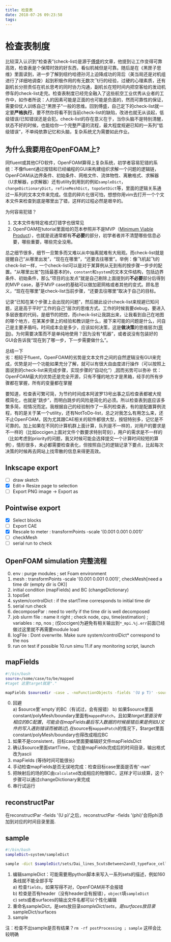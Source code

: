 ```yaml
---
title: 检查表
date: 2018-07-26 09:23:58
tags:
---
```


# 检查表制度
比较深入认识到“检查表”(check-list)是源于[傅盛](https://mp.weixin.qq.com/s?__biz=MjM5NjgzMzkwMQ==&mid=2653646406&idx=1&sn=9fc89b68138045f882a1f5dd04afbef4&chksm=bd3cf1448a4b78527c0ba97e914fcbad89d429696d61fb087b18a87a266ef9cd076df86c1428&mpshare=1&scene=1&srcid=0728p02JYofiPhU6NCYy4tnr#rd)的文章，他提到让工作变得可靠高效，检查表是个保障时效的好东西，看似机械但是可靠。随后是在《黑匣子思维》里面读到，进一步了解到纽约哈德孙河上迫降成功的背后（美当局还是对机组进行了详细地调查）起到积极作用的有无数次飞行的经验，过硬的心理素质，还有副机长分担责任在机长思考的同时协力沟通，副机长在短时间内把空客给的发动机停车的check-list走完。检查表制度已经完全融入了这些航空工业优秀从业者的工作中，如作者所说：人的因素可能是正面的也可能是负面的，然而可靠性的保证，需要仰仗人训练自己“黑匣子”一般的思维。回到傅盛，自己定下的check-list就一定要**严格执行**，要不然你将看不到当前check-list的缺陷，改进也就无从谈起，低级错误/已知错误还是会犯。check-list的存在意义在于，当你头脑不是特别清醒，状态不好的时候，也能给你一个完整严谨的流程，最大程度规避已知的一系列“低级错误”，不单纯依靠记忆和头脑，复杂系统尤为需要如此作业。

## 为什么我要用在OpenFOAM上?
同fluent或其他CFD软件，OpenFOAM算得上复杂系统，初学者容易犯错的系统：不像fluent通过按钮和已经编程的GUI来构建组织求解一个问题的逻辑链，OpenFOAM从边界条件、初始条件、网格文件、流体物性、离散格式、求解器（U求解器，p求解器）还有utility到用到的例如`sampleDict`，`changeDictionaryDict`，`refineMeshDict`，`topoSetDict`等，里面的逻辑关系通过一系列的文本文件来完成。信息的碎片化很可怕，想想你用vim去打开一个个文本文件来检查到底是哪里出了错，这样的过程必然是艰辛的。

为何容易犯错？
1. 文本文件有特定格式打错字也很常见
2. OpenFOAM在tutorial里面给的范本参照并不是MVP（[Minimum Viable Product](https://book.douban.com/subject/27077719/)），也就是说通常都有**不必要**的部分，初学者者并不清楚哪些信息必要，哪些重要，哪些完全没用。

总之细节很多，细节一旦繁多而又难以从中抽离就难有大局观。而check-list就是提醒自己“从哪里出发”，“现在在哪里”，“还要去往哪里”。举例：像飞机起飞的check-list一样，一个check-list可以是对于某算例从无到有的按步骤一步步的配置。“从哪里出发”包括最基本的`0`，`constant`和`system`的文本文件结构，包括边界条件、初始条件，那么“项目的出发点”就是自己剔除上面提到的**不必要**部分后得到的MVP case，基于MVP case的基础可以做加密网格或者其他的变式。顾名思义，“现在在哪里”是check-list当前步骤，“还要去往哪里”取决于自己的目标。

记录“已知在某个步骤上会出现的问题”，然后据此设计check-list来规避已知问题，这是高于平时“工作的自己”层次的思维方式。工作的时候我要debug，要进入多层嵌套的代码，是细节的把控，而check-list让我跳出来，让我看到自己在地图的哪个地方，在某某步骤上的经验和教训是什么，接下来可能的问题是什么，问自己是主要矛盾吗，时间成本会是多少，应该如何决策，这是**做决策**的思维层次([原则](https://book.douban.com/subject/27608239/))。为何需要决策而不是单纯地使用？因为没有“机器”，或者说没有包装好的GUI会告诉我“现在到了哪一步，下一步需要做什么”。

总结一下  
劣：相较于fluent，OpenFOAM的劣势是文本文件之间的自然逻辑没有GUI来完成，优势是对一个功能如果充分了解，就可以有很大自由度进行操作（可以按照上面说到的check-list来完成步骤，实现步骤的“自动化”）,因而劣势可以弥补
优：OpenFOAM最大的优势还是完全开源，只有不懂的地方才是黑箱，经手的所有步骤都在掌握，所有的变量都在掌握

要知道，检查表可繁可简，为节约时间成本阿波罗13号出事之后检查表都被大规模简化，也就是“跳步”，而明白跳步的风险是简化的必须。所以检查表到底应该多繁多简，视情况而定。我根据自己的经验制作了一系列检查表，有的是配置算例流程，有的是关于某一个utility，还有NotToDo-list，总之对我怎么有用怎么来，还不止OpenFOAM，因为尤其跟CAE相关的软件都很大型，按钮特别多，记忆是不可靠的。加上如果在不同的计算机群上面计算，队列是不一样的，对用户的要求是不一样的（比如occigen上面对文件个数要求特别苛刻），用户的需求是不一样的（比如考虑到priority的问题，我又时候可能会选择提交一个计算时间较短的算例），情形很多，未必都需要检查表化，但按照自己的逻辑记录下要点，比起每次决策的时候再去网站上找零散的信息来得更高效。

## Inkscape export

- [ ] draw sketch
- [x] Edit-> Resize page to selection
- [ ] Export PNG image -> Export as 

## Pointwise export

- [x] Select blocks
- [ ] Export CAE
- [x] Rescale to meter : transformPoints -scale ’(0.001 0.001 0.001)’
- [ ] checkMesh
- [ ] serial run to check

## OpenFOAM simulation 完整流程

0. env                : purge modules ; set Foam environment
1. mesh               : transformPoints -scale '(0.001 0.001 0.001)', checkMesh[need a time dir (empty dir is OK)]
2. initial condition (mapFields) and BC (changeDictionary)
3. topoSet
4. system/controlDict : if the startTime corresponds to initial time dir
5. serial run check
6. decomposePar       : need to verify if the time dir is well decomposed
7. job slurm file     : name it right ; check node, cpu, time(estimation) ; variables : np, nos ; (仅occigen)为避免有相关输出到`*_mpi.%j.err`前面已经做过这里就不再需要module load
8. logFile            : Dont overwrite. Make sure system/controlDict* correspond to the nos
9. run on test if possible
10.run simu
11.if any monitoring script, launch

## mapFields

```bash
#!/bin/bash
source=/some/case/to/be/mapped
#taget 这里target就是"."

mapFields $sourcedir -case . -noFunctionObjects -fields '(U p T)' -sourceTime '8' -targetRegion region0 > log.mapFields_8 2>&1
```

0. 回避  
a) $source里`empty`的BC（有试过，会有报错）  
b) 如果$source里面constant/polyMesh/boundary里面有`mappedPatch`，且如果$target里面没有相应的BC配置，可能会在mapFields最后写入数据的时候报错后果是例如U文件的写入遇到错误而被跳过].在$source有`mappedPatch`的情况下，$target里面constant/polyMesh/boundary也得改成相应BC  
1. 如果不是consistent，目标case里面要编辑好文件mapFieldsDict
2. 确认$source里面startTime，它会是mapFields完成后的时间目录，输出格式改为ascii
3. mapFields (等待时间可能很长)
4. 手动检查mapFields是否无误地完成：检查目标case里面是否有'-nan'
5. 把映射后的场的BC由`calculated`改成相应的物理BC，这样才可以续算，这个步骤可以通过changeDictionary来完成
6. 串行试运行

## reconstructPar

在reconstructPar -fields '(U p)'之后，reconstructPar -fields '(phi)'会将phi添加到对应的时间目录里面.


## sample

```bash
#!/bin/bash
sampleDict=system/sampleDict

sample -dict $sampleDict/sets/Dai_lines_5cutsBetween2and3_typeFace_cell -time '8:10' > log.sample-Dai_lines_5cutsBetween2and3_typeFace_cell 2>&1
```

1. 编辑sampleDict：可能需要用python脚本来写入一系列sets的描述，例如160条线就不能全部手写  
a) 检查`fields`，如果写得不对，OpenFOAM并不会报错  
b) 检查是否有header（没有header会有报错），`object`填`sampleDict`  
c) sets或者surfaces的输出文件名都可以个性化编辑
2. 重命名sampleDict，是sets放目录$sampleDict/sets，是surfaces放目录$sampleDict/surfaces
3. sample

注：检查不出sample是否有结果？`rm -rf postProcessing ; sample` 这样会比较明确
